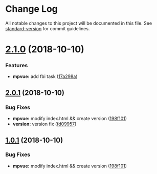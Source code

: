 # Change Log

All notable changes to this project will be documented in this file. See [standard-version](https://github.com/conventional-changelog/standard-version) for commit guidelines.

<a name="2.1.0"></a>
# [2.1.0](https://github.com/fbi-templates/fbi-project-weapp/compare/v2.0.1...v2.1.0) (2018-10-10)


### Features

* **mpvue:** add fbi task ([17a298a](https://github.com/fbi-templates/fbi-project-weapp/commit/17a298a))



<a name="2.0.1"></a>
## [2.0.1](https://github.com/fbi-templates/fbi-project-weapp/compare/v1.1.1...v2.0.1) (2018-10-10)


### Bug Fixes

* **mpvue:** modify index.html && create version ([198f101](https://github.com/fbi-templates/fbi-project-weapp/commit/198f101))
* **version:** version fix ([fd09957](https://github.com/fbi-templates/fbi-project-weapp/commit/fd09957))



<a name="1.0.1"></a>
## [1.0.1](https://github.com/fbi-templates/fbi-project-weapp/compare/v1.1.1...v1.0.1) (2018-10-10)


### Bug Fixes

* **mpvue:** modify index.html && create version ([198f101](https://github.com/fbi-templates/fbi-project-weapp/commit/198f101))
